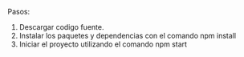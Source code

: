 Pasos:
1. Descargar codigo fuente.
2. Instalar los paquetes y dependencias con el comando npm install
3. Iniciar el proyecto utilizando el comando npm start